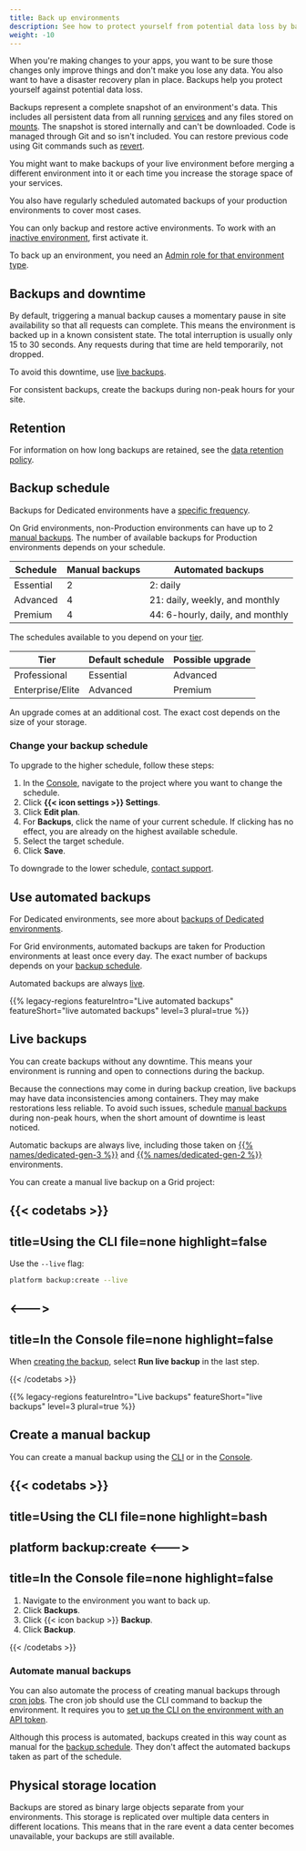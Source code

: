 ```yaml
---
title: Back up environments
description: See how to protect yourself from potential data loss by backing up your environments so they can be restored later.
weight: -10
---
```


When you're making changes to your apps,
you want to be sure those changes only improve things and don't make you lose any data.
You also want to have a disaster recovery plan in place.
Backups help you protect yourself against potential data loss.

Backups represent a complete snapshot of an environment's data.
This includes all persistent data from all running [services](../add-services/_index.md)
and any files stored on [mounts](../create-apps/app-reference.md#mounts).
The snapshot is stored internally and can't be downloaded.
Code is managed through Git and so isn't included.
You can restore previous code using Git commands such as [revert](https://git-scm.com/docs/git-revert).

You might want to make backups of your live environment before merging a different environment into it
or each time you increase the storage space of your services.

You also have regularly scheduled automated backups of your production environments to cover most cases.

You can only backup and restore active environments.
To work with an [inactive environment](../other/glossary.md#inactive-environment),
first activate it.

To back up an environment, you need an [Admin role for that environment type](../administration/users.md).

## Backups and downtime

By default, triggering a manual backup causes a momentary pause in site availability so that all requests can complete.
This means the environment is backed up in a known consistent state.
The total interruption is usually only 15 to 30 seconds.
Any requests during that time are held temporarily, not dropped.

To avoid this downtime, use [live backups](#live-backups).

For consistent backups, create the backups during non-peak hours for your site.

## Retention

For information on how long backups are retained, see the [data retention policy](../security/data-retention.md).

## Backup schedule

Backups for Dedicated environments have a [specific frequency](../dedicated-gen-2/overview/backups.md).

On Grid environments, non-Production environments can have up to 2 [manual backups](#create-a-manual-backup).
The number of available backups for Production environments depends on your schedule.

| Schedule  | Manual backups | Automated backups                |
| --------- | -------------- | -------------------------------- |
| Essential | 2              | 2: daily                         |
| Advanced  | 4              | 21: daily, weekly, and monthly   |
| Premium   | 4              | 44: 6-hourly, daily, and monthly |

The schedules available to you depend on your [tier](https://platform.sh/pricing/).

| Tier             | Default schedule  | Possible upgrade |
| ---------------- | ----------------- | ---------------- |
| Professional     | Essential         | Advanced         |
| Enterprise/Elite | Advanced          | Premium          |

An upgrade comes at an additional cost.
The exact cost depends on the size of your storage.

### Change your backup schedule

To upgrade to the higher schedule, follow these steps:

1. In the [Console](https://console.platform.sh/), navigate to the project where you want to change the schedule.
2. Click **{{< icon settings >}} Settings**.
3. Click **Edit plan**.
4. For **Backups**, click the name of your current schedule.
   If clicking has no effect, you are already on the highest available schedule.
5. Select the target schedule.
6. Click **Save**.

To downgrade to the lower schedule, [contact support](../overview/get-support.md).

## Use automated backups

For Dedicated environments, see more about [backups of Dedicated environments](../dedicated-gen-2/overview/backups.md).

For Grid environments, automated backups are taken for Production environments at least once every day.
The exact number of backups depends on your [backup schedule](#backup-schedule).

Automated backups are always [live](#live-backups).

{{% legacy-regions featureIntro="Live automated backups" featureShort="live automated backups" level=3 plural=true %}}

## Live backups

You can create backups without any downtime.
This means your environment is running and open to connections during the backup.

Because the connections may come in during backup creation, live backups may have data inconsistencies among containers.
They may make restorations less reliable.
To avoid such issues, schedule [manual backups](#create-a-manual-backup) during non-peak hours,
when the short amount of downtime is least noticed.

Automatic backups are always live, including those taken on [{{% names/dedicated-gen-3 %}}](../dedicated-gen-3/overview.md)
and [{{% names/dedicated-gen-2 %}}](../dedicated-gen-2/overview/_index.md) environments.

You can create a manual live backup on a Grid project:

{{< codetabs >}}
---
title=Using the CLI
file=none
highlight=false
---

Use the `--live` flag:

```bash
platform backup:create --live
```

<--->
---
title=In the Console
file=none
highlight=false
---

When [creating the backup](#create-a-manual-backup), select **Run live backup** in the last step.

{{< /codetabs >}}

{{% legacy-regions featureIntro="Live backups" featureShort="live backups" level=3 plural=true %}}

## Create a manual backup

You can create a manual backup using the [CLI](../administration/cli/_index.md) or in the [Console](../administration/web/_index.md).

{{< codetabs >}}
---
title=Using the CLI
file=none
highlight=bash
---
platform backup:create
<--->
---
title=In the Console
file=none
highlight=false
---

1. Navigate to the environment you want to back up.
2. Click **Backups**.
3. Click {{< icon backup >}} **Backup**.
4. Click **Backup**.

{{< /codetabs >}}

### Automate manual backups

You can also automate the process of creating manual backups through [cron jobs](../create-apps/app-reference.md#crons).
The cron job should use the CLI command to backup the environment.
It requires you to [set up the CLI on the environment with an API token](../administration/cli/api-tokens.md#on-a-platformsh-environment).

Although this process is automated,
backups created in this way count as manual for the [backup schedule](#backup-schedule).
They don't affect the automated backups taken as part of the schedule.

## Physical storage location

Backups are stored as binary large objects separate from your environments.
This storage is replicated over multiple data centers in different locations.
This means that in the rare event a data center becomes unavailable, your backups are still available.
